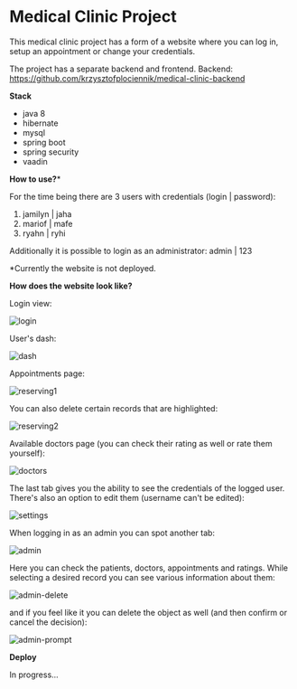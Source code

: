 <h1> Medical Clinic Project </h1>

This medical clinic project has a form of a website where you can log in, setup an appointment or change your credentials.

The project has a separate backend and frontend. Backend:
https://github.com/krzysztofplociennik/medical-clinic-backend

**Stack**

- java 8
- hibernate
- mysql
- spring boot
- spring security
- vaadin

**How to use?***

For the time being there are 3 users with credentials (login | password):
1. jamilyn | jaha
2. mariof | mafe
3. ryahn | ryhi

Additionally it is possible to login as an administrator:
admin | 123

*Currently the website is not deployed.

**How does the website look like?**

Login view:

![login](https://i.imgur.com/XTP1Q5F.png)

User's dash:

![dash](https://i.imgur.com/fBvBddp.png)

Appointments page:

![reserving1](https://i.imgur.com/CMoKSBb.png)

You can also delete certain records that are highlighted:

![reserving2](https://i.imgur.com/vnc7z37.png)

Available doctors page (you can check their rating as well or rate them yourself):

![doctors](https://i.imgur.com/2MhHQYu.png)

The last tab gives you the ability to see the credentials of the logged user. There's also an option to edit them (username can't be edited):

![settings](https://i.imgur.com/T2sQC82.png)

When logging in as an admin you can spot another tab:

![admin](https://i.imgur.com/gsMYZlC.png)

Here you can check the patients, doctors, appointments and ratings. While selecting a desired record you can see various information about them:

![admin-delete](https://i.imgur.com/le9Udgg.png)

and if you feel like it you can delete the object as well (and then confirm or cancel the decision):

![admin-prompt](https://i.imgur.com/NrymPJa.png)

**Deploy**

In progress...

